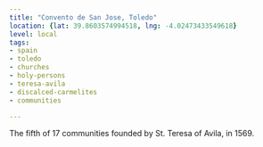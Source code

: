 ```yaml
---
title: "Convento de San Jose, Toledo"
location: {lat: 39.8603574994518, lng: -4.02473433549618}
level: local
tags:
- spain
- toledo
- churches
- holy-persons
- teresa-avila
- discalced-carmelites
- communities

---
```



The fifth of 17 communities founded by St. Teresa of Avila, in 1569.


